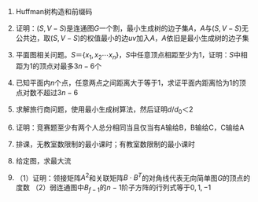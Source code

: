 1. Huffman树构造和前缀码

2. 证明：$(S,V-S)$是连通图$G$一个割，最小生成树的边子集$A$，$A$与$(S,V-S)$无公共边，取$(S,V-S)$的权值最小的边$uv$加入$A$，$A$依旧是最小生成树的边子集

3. 平面图相关问题。$S＝\{x_1,x_2 \cdots x_n\}$，$S$中任意顶点相距至少为1，证明：$S$中相距为1的顶点对最多$3n-6$个

4. 已知平面内$n$个点，任意两点之间距离大于等于1，求证平面内距离恰为1的顶点对数不超过$3n-6$

5. 求解旅行商问题，使用最小生成树算法，然后证明$d/d_0＜2$

6. 证明：竞赛题至少有两个人总分相同当且仅当有A输给B，B输给C，C输给A

7. 排课，无教室数限制的最小课时；有教室数限制的最小课时

8. 给定图，求最大流

9. （1）证明：领接矩阵$A^2$和关联矩阵$B\cdot B^T$的对角线代表无向简单图$G$的顶点的度数
（2）弱连通图中$B_{f-1}$的$n-1$阶子方阵的行列式等于$0,1,-1$